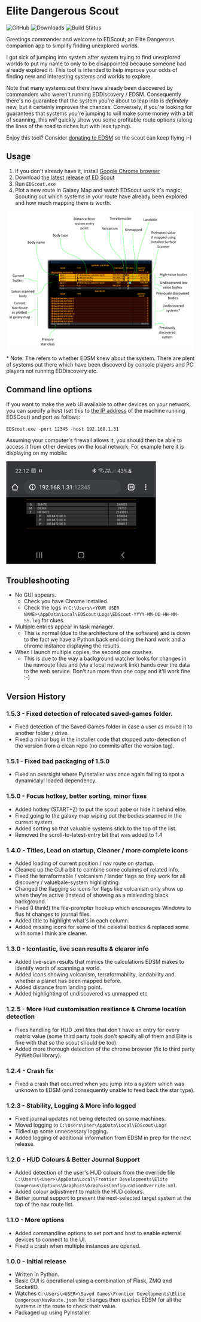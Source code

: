 # Elite Dangerous Scout

![GitHub](https://img.shields.io/github/license/joncage/ed-scout)
![Downloads](https://img.shields.io/github/downloads/joncage/ed-scout/total)
![Build Status](https://github.com/joncage/ed-scout/workflows/Python%20application/badge.svg)

Greetings commander and welcome to EDScout; an Elite Dangerous companion app to simplify finding unexplored worlds.

I got sick of jumping into system after system trying to find unexplored worlds to put my name to only to be disappointed because someone had already explored it. This tool is intended to help improve your odds of finding new and interesting systems and worlds to explore.

Note that many systems out there have already been discovered by commanders who weren't running EDDiscovery / EDSM. Consequently there's no guarantee that the system you're about to leap into is _definitely_ new, but it certainly improves the chances. Conversely, if you're looking for guarantees that systems you're jumping to will make some money with a bit of scanning, this _will_ quickly show you some profitable route options (along the lines of the road to riches but with less typing).

Enjoy this tool? Consider [donating to EDSM](https://www.edsm.net/en_GB/donation) so the scout can keep flying :-) 

## Usage
 
1. If you don't already have it, install [Google Chrome browser](https://www.google.com/intl/en_uk/chrome/)
1. Download [the latest release of ED Scout](https://github.com/joncage/ed-scout/releases/latest)
1. Run `EDScout.exe`
1. Plot a new route in Galaxy Map and watch EDScout work it's magic; Scouting out which systems in your route have already been explored and how much mapping them is worth.

![Nav Route Example](Images/UIExplained.png)

\* Note: The refers to whether EDSM knew about the system. There are plent of systems out there which have been discoverd by console players and PC players not running EDDiscovery etc.

## Command line options

If you want to make the web UI available to other devices on your network, you can specify a host (set this to [the IP address](https://www.google.com/search?q=how+to+find+the+ip+address+of+a+windows+computer) of the machine running EDSCout) and port as follows:

`EDScout.exe -port 12345 -host 192.168.1.31`

Assuming your computer's firewall allows it, you should then be able to access it from other devices on the local network. For example here it is displaying on my mobile:

![Connecting From Another Device On The Local Network](Images/RunningOnMobile.png)

## Troubleshooting

* No GUI appears.
  * Check you have Chrome installed.
  * Check the logs in `C:\Users\<YOUR USER NAME>\AppData\Local\EDScout\Logs\EDScout-YYYY-MM-DD-HH-MM-SS.log` for clues.
* Multiple entries appear in task manager.
  * This is  normal (due to the architecture of the software) and is down to the fact we have a Python back end doing the hard work and a chrome instance displaying the results.
* When I launch multiple copies, the second one crashes.
  * This is due to the way a background watcher looks for changes in the navroute files and (via a local network link) hands over the data to the web service. Don't run more than one copy and it'll work fine :-)

## Version History

### 1.5.3 - Fixed detection of relocated saved-games folder.

* Fixed detection of the Saved Games folder in case a user as moved it to another folder / drive.
* Fixed a minor bug in the installer code that stopped auto-detection of the version from a clean repo (no commits after the version tag).

### 1.5.1 - Fixed bad packaging of 1.5.0

* Fixed an oversight where PyInstaller was once again failing to spot a dynamicalyl loaded dependency.

### 1.5.0 - Focus hotkey, better sorting, minor fixes

* Added hotkey (START+Z) to put the scout aobe or hide it behind elite.
* Fixed going to the galaxy map wiping out the bodies scanned in the current system.
* Added sorting so that valuable systems stick to the top of the list.
* Removed the scroll-to-latest-entry bit that was added to 1.4

### 1.4.0 - Titles, Load on startup, Cleaner / more complete icons

* Added loading of current position / nav route on startup.
* Cleaned up the GUI a bit to combine some columns of related info.
* Fixed the terraformable / volcanism / lander flags so they work for all discovery / valuebale-system highlighting.
* Changed the flagging so icons for flags like volcanism only show up when they're active (instead of showing as a misleading black background.
* Fixed (I think!) the file-prompter hookup which encourages Windows to flus ht changes to journal files.
* Added title to highlight what's in each column.
* Added missing icons for some of the celestial bodies & replaced some with some I think are cleaner.

### 1.3.0 - Icontastic, live scan results & clearer info

* Added live-scan results that mimics the calculations EDSM makes to identify worth of scanning a world.
* Added icons showing volcanism, terraformability, landability and whether a planet has been mapped before.
* Added distance from landing point.
* Added highlighting of undiscovered vs unmapped etc

### 1.2.5 - More Hud customisation resiliance & Chrome location detection

* Fixes handling for HUD .xml files that don't have an entry for every matrix value (some third party tools don't specify all of them and Elite is fine with that so the scout should be too).
* Added more thorough detection of the chrome browser (fix to third party PyWebGui library).

### 1.2.4 - Crash fix

* Fixed a crash that occurred when you jump into a system which was unknown to EDSM (and consequently unable to feed back the star type).

### 1.2.3 - Stability, Logging & More info logged 

* Fixed journal updates not being detected on some machines.
* Moved logging to `C:\Users\User\AppData\Local\EDScout\Logs`
* Tidied up some unnecessary logging.
* Added logging of additional information from EDSM in prep for the next release.

### 1.2.0 - HUD Colours & Better Journal Support

* Added detection of the user's HUD colours from the override file `C:\Users\<User>\AppData\Local\Frontier Developments\Elite Dangerous\Options\Graphics\GraphicsConfigurationOverride.xml`.
* Added colour adjustment to match the HUD colours.
* Better journal support to present the next-selected target system at the top of the nav route list.

### 1.1.0 - More options

* Added commandline options to set port and host to enable external devices to connect to the UI.
* Fixed a crash when multiple instances are opened.

### 1.0.0 - Initial release

* Written in Python.
* Basic GUI  is operational using a combination of Flask, ZMQ and SocketIO.
* Watches `C:\Users\<USER>\Saved Games\Frontier Developments\Elite Dangerous\NavRoute.json` for changes then queries EDSM for all the systems in the route to check their value.
* Packaged up using PyInstaller. 
